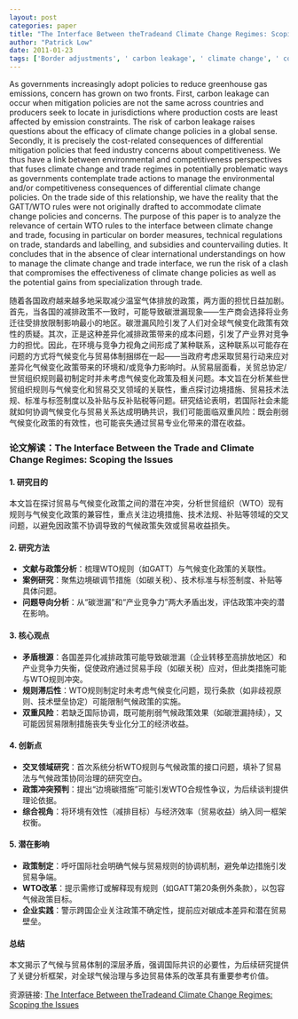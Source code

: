 ```yaml
---
layout: post
categories: paper
title: "The Interface Between theTradeand Climate Change Regimes: Scoping the Issues"
author: "Patrick Low"
date: 2011-01-23
tags: ['Border adjustments', ' carbon leakage', ' climate change', ' competitiveness', ' GATT/WTO', ' standards', ' trade']
---
```


As governments increasingly adopt policies to reduce greenhouse gas emissions, concern has grown on two fronts. First, carbon leakage can occur when mitigation policies are not the same across countries and producers seek to locate in jurisdictions where production costs are least affected by emission constraints. The risk of carbon leakage raises questions about the efficacy of climate change policies in a global sense. Secondly, it is precisely the cost-related consequences of differential mitigation policies that feed industry concerns about competitiveness. We thus have a link between environmental and competitiveness perspectives that fuses climate change and trade regimes in potentially problematic ways as governments contemplate trade actions to manage the environmental and/or competitiveness consequences of differential climate change policies. On the trade side of this relationship, we have the reality that the GATT/WTO rules were not originally drafted to accommodate climate change policies and concerns. The purpose of this paper is to analyze the relevance of certain WTO rules to the interface between climate change and trade, focusing in particular on border measures, technical regulations on trade, standards and labelling, and subsidies and countervailing duties. It concludes that in the absence of clear international understandings on how to manage the climate change and trade interface, we run the risk of a clash that compromises the effectiveness of climate change policies as well as the potential gains from specialization through trade.

随着各国政府越来越多地采取减少温室气体排放的政策，两方面的担忧日益加剧。首先，当各国的减排政策不一致时，可能导致碳泄漏现象——生产商会选择将业务迁往受排放限制影响最小的地区。碳泄漏风险引发了人们对全球气候变化政策有效性的质疑。其次，正是这种差异化减排政策带来的成本问题，引发了产业界对竞争力的担忧。因此，在环境与竞争力视角之间形成了某种联系，这种联系以可能存在问题的方式将气候变化与贸易体制捆绑在一起——当政府考虑采取贸易行动来应对差异化气候变化政策带来的环境和/或竞争力影响时。从贸易层面看，关贸总协定/世贸组织规则最初制定时并未考虑气候变化政策及相关问题。本文旨在分析某些世贸组织规则与气候变化和贸易交叉领域的关联性，重点探讨边境措施、贸易技术法规、标准与标签制度以及补贴与反补贴税等问题。研究结论表明，若国际社会未能就如何协调气候变化与贸易关系达成明确共识，我们可能面临双重风险：既会削弱气候变化政策的有效性，也可能丧失通过贸易专业化带来的潜在收益。

### **论文解读：The Interface Between the Trade and Climate Change Regimes: Scoping the Issues**  

#### **1. 研究目的**  
本文旨在探讨贸易与气候变化政策之间的潜在冲突，分析世贸组织（WTO）现有规则与气候变化政策的兼容性，重点关注边境措施、技术法规、补贴等领域的交叉问题，以避免因政策不协调导致的气候政策失效或贸易收益损失。  

#### **2. 研究方法**  
- **文献与政策分析**：梳理WTO规则（如GATT）与气候变化政策的关联性。  
- **案例研究**：聚焦边境碳调节措施（如碳关税）、技术标准与标签制度、补贴等具体问题。  
- **问题导向分析**：从“碳泄漏”和“产业竞争力”两大矛盾出发，评估政策冲突的潜在影响。  

#### **3. 核心观点**  
- **矛盾根源**：各国差异化减排政策可能导致碳泄漏（企业转移至高排放地区）和产业竞争力失衡，促使政府通过贸易手段（如碳关税）应对，但此类措施可能与WTO规则冲突。  
- **规则滞后性**：WTO规则制定时未考虑气候变化问题，现行条款（如非歧视原则、技术壁垒协定）可能限制气候政策的实施。  
- **双重风险**：若缺乏国际协调，既可能削弱气候政策效果（如碳泄漏持续），又可能因贸易限制措施丧失专业化分工的经济收益。  

#### **4. 创新点**  
- **交叉领域研究**：首次系统分析WTO规则与气候政策的接口问题，填补了贸易法与气候政策协同治理的研究空白。  
- **政策冲突预判**：提出“边境碳措施”可能引发WTO合规性争议，为后续谈判提供理论依据。  
- **综合视角**：将环境有效性（减排目标）与经济效率（贸易收益）纳入同一框架权衡。  

#### **5. 潜在影响**  
- **政策制定**：呼吁国际社会明确气候与贸易规则的协调机制，避免单边措施引发贸易争端。  
- **WTO改革**：提示需修订或解释现有规则（如GATT第20条例外条款），以包容气候政策目标。  
- **企业实践**：警示跨国企业关注政策不确定性，提前应对碳成本差异和潜在贸易壁垒。  

#### **总结**  
本文揭示了气候与贸易体制的深层矛盾，强调国际共识的必要性，为后续研究提供了关键分析框架，对全球气候治理与多边贸易体系的改革具有重要参考价值。

资源链接: [The Interface Between theTradeand Climate Change Regimes: Scoping the Issues](https://papers.ssrn.com/sol3/papers.cfm?abstract_id=1742803)
